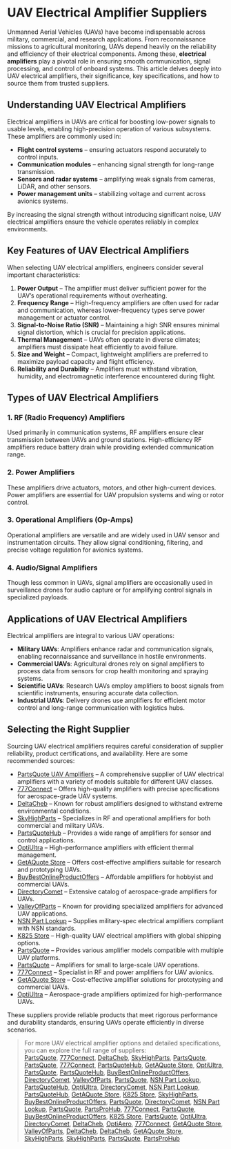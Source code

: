# UAV Electrical Amplifier Suppliers

Unmanned Aerial Vehicles (UAVs) have become indispensable across military, commercial, and research applications. From reconnaissance missions to agricultural monitoring, UAVs depend heavily on the reliability and efficiency of their electrical components. Among these, **electrical amplifiers** play a pivotal role in ensuring smooth communication, signal processing, and control of onboard systems. This article delves deeply into UAV electrical amplifiers, their significance, key specifications, and how to source them from trusted suppliers.

## Understanding UAV Electrical Amplifiers

Electrical amplifiers in UAVs are critical for boosting low-power signals to usable levels, enabling high-precision operation of various subsystems. These amplifiers are commonly used in:

- **Flight control systems** – ensuring actuators respond accurately to control inputs.  
- **Communication modules** – enhancing signal strength for long-range transmission.  
- **Sensors and radar systems** – amplifying weak signals from cameras, LiDAR, and other sensors.  
- **Power management units** – stabilizing voltage and current across avionics systems.  

By increasing the signal strength without introducing significant noise, UAV electrical amplifiers ensure the vehicle operates reliably in complex environments.

## Key Features of UAV Electrical Amplifiers

When selecting UAV electrical amplifiers, engineers consider several important characteristics:

1. **Power Output** – The amplifier must deliver sufficient power for the UAV’s operational requirements without overheating.  
2. **Frequency Range** – High-frequency amplifiers are often used for radar and communication, whereas lower-frequency types serve power management or actuator control.  
3. **Signal-to-Noise Ratio (SNR)** – Maintaining a high SNR ensures minimal signal distortion, which is crucial for precision applications.  
4. **Thermal Management** – UAVs often operate in diverse climates; amplifiers must dissipate heat efficiently to avoid failure.  
5. **Size and Weight** – Compact, lightweight amplifiers are preferred to maximize payload capacity and flight efficiency.  
6. **Reliability and Durability** – Amplifiers must withstand vibration, humidity, and electromagnetic interference encountered during flight.

## Types of UAV Electrical Amplifiers

### 1. RF (Radio Frequency) Amplifiers
Used primarily in communication systems, RF amplifiers ensure clear transmission between UAVs and ground stations. High-efficiency RF amplifiers reduce battery drain while providing extended communication range.

### 2. Power Amplifiers
These amplifiers drive actuators, motors, and other high-current devices. Power amplifiers are essential for UAV propulsion systems and wing or rotor control.

### 3. Operational Amplifiers (Op-Amps)
Operational amplifiers are versatile and are widely used in UAV sensor and instrumentation circuits. They allow signal conditioning, filtering, and precise voltage regulation for avionics systems.

### 4. Audio/Signal Amplifiers
Though less common in UAVs, signal amplifiers are occasionally used in surveillance drones for audio capture or for amplifying control signals in specialized payloads.

## Applications of UAV Electrical Amplifiers

Electrical amplifiers are integral to various UAV operations:

- **Military UAVs**: Amplifiers enhance radar and communication signals, enabling reconnaissance and surveillance in hostile environments.  
- **Commercial UAVs**: Agricultural drones rely on signal amplifiers to process data from sensors for crop health monitoring and spraying systems.  
- **Scientific UAVs**: Research UAVs employ amplifiers to boost signals from scientific instruments, ensuring accurate data collection.  
- **Industrial UAVs**: Delivery drones use amplifiers for efficient motor control and long-range communication with logistics hubs.

## Selecting the Right Supplier

Sourcing UAV electrical amplifiers requires careful consideration of supplier reliability, product certifications, and availability. Here are some recommended sources:

- [PartsQuote UAV Amplifiers](https://www.partsquote.org/3700-109.html "nofollow") – A comprehensive supplier of UAV electrical amplifiers with a variety of models suitable for different UAV classes.  
- [777Connect](https://www.777connect.com/5905013274285.html "nofollow") – Offers high-quality amplifiers with precise specifications for aerospace-grade UAV systems.  
- [DeltaCheb](https://www.deltacheb.com/4330005876648.html "nofollow") – Known for robust amplifiers designed to withstand extreme environmental conditions.  
- [SkyHighParts](https://www.skyhighparts.com/5961011100668.html "nofollow") – Specializes in RF and operational amplifiers for both commercial and military UAVs.  
- [PartsQuoteHub](https://www.partsquotehub.org/FFC-5K62PN209.html "nofollow") – Provides a wide range of amplifiers for sensor and control applications.  
- [OptiUltra](https://www.optiultra.com/5955008356297.html "nofollow") – High-performance amplifiers with efficient thermal management.  
- [GetAQuote Store](https://www.getaquote.store/5310000919313.html "nofollow") – Offers cost-effective amplifiers suitable for research and prototyping UAVs.  
- [BuyBestOnlineProductOffers](https://www.buybestonlineproductoffers.com/9530011644563.html "nofollow") – Affordable amplifiers for hobbyist and commercial UAVs.  
- [DirectoryComet](https://www.directorycomet.com/4320010999353.html "nofollow") – Extensive catalog of aerospace-grade amplifiers for UAVs.  
- [ValleyOfParts](https://www.valleyofparts.com/6630004832838.html "nofollow") – Known for providing specialized amplifiers for advanced UAV applications.  
- [NSN Part Lookup](https://www.nsnpartlookup.com/5365013699471.html "nofollow") – Supplies military-spec electrical amplifiers compliant with NSN standards.  
- [K825 Store](https://www.k825.store/5940008129221.html "nofollow") – High-quality UAV electrical amplifiers with global shipping options.  
- [PartsQuote](https://www.partsquote.org/5B832.html "nofollow") – Provides various amplifier models compatible with multiple UAV platforms.  
- [PartsQuote](https://www.partsquote.org/508104990008.html "nofollow") – Amplifiers for small to large-scale UAV operations.  
- [777Connect](https://www.777connect.com/5905005565306.html "nofollow") – Specialist in RF and power amplifiers for UAV avionics.  
- [GetAQuote Store](https://www.getaquote.store/5310000919313.html "nofollow") – Cost-effective amplifier solutions for prototyping and commercial UAVs.  
- [OptiUltra](https://www.optiultra.com/5955008356297.html "nofollow") – Aerospace-grade amplifiers optimized for high-performance UAVs.  

These suppliers provide reliable products that meet rigorous performance and durability standards, ensuring UAVs operate efficiently in diverse scenarios.

> For more UAV electrical amplifier options and detailed specifications, you can explore the full range of suppliers:  
> [PartsQuote](https://www.partsquote.org/3700-109.html "nofollow"), [777Connect](https://www.777connect.com/5905013274285.html "nofollow"), [DeltaCheb](https://www.deltacheb.com/4330005876648.html "nofollow"), [SkyHighParts](https://www.skyhighparts.com/5961011100668.html "nofollow"), [PartsQuote](https://www.partsquote.org/5B832.html "nofollow"), [PartsQuote](https://www.partsquote.org/508104990008.html "nofollow"), [777Connect](https://www.777connect.com/5905005565306.html "nofollow"), [PartsQuoteHub](https://www.partsquotehub.org/FFC-5K62PN209.html "nofollow"), [GetAQuote Store](https://www.getaquote.store/5310000919313.html "nofollow"), [OptiUltra](https://www.optiultra.com/5955008356297.html "nofollow"), [PartsQuote](https://www.partsquote.org/RESSD2-2M-12WKER.html "nofollow"), [PartsQuoteHub](https://www.partsquotehub.org/A5724247800151.html "nofollow"), [BuyBestOnlineProductOffers](https://www.buybestonlineproductoffers.com/9530011644563.html "nofollow"), [DirectoryComet](https://www.directorycomet.com/4320010999353.html "nofollow"), [ValleyOfParts](https://www.valleyofparts.com/6630004832838.html "nofollow"), [PartsQuote](https://www.partsquote.org/FQP65N06.html "nofollow"), [NSN Part Lookup](https://www.nsnpartlookup.com/5365013699471.html "nofollow"), [PartsQuoteHub](https://www.partsquotehub.org/NT55V16M16AT-7K.html "nofollow"), [OptiUltra](https://www.optiultra.com/5331015213178.html "nofollow"), [DirectoryComet](https://www.directorycomet.com/5950011771143.html "nofollow"), [NSN Part Lookup](https://www.nsnpartlookup.com/5995001792958.html "nofollow"), [PartsQuoteHub](https://www.partsquotehub.org/WDM-1AD458206.html "nofollow"), [GetAQuote Store](https://www.getaquote.store/5945003224019.html "nofollow"), [K825 Store](https://www.k825.store/5940008129221.html "nofollow"), [SkyHighParts](https://www.skyhighparts.com/5330008388553.html "nofollow"), [BuyBestOnlineProductOffers](https://www.buybestonlineproductoffers.com/5305012167380.html "nofollow"), [PartsQuote](https://www.partsquote.org/C-13-DFB2-5-TD-SLCLI-APC.html "nofollow"), [DirectoryComet](https://www.directorycomet.com/5340011378002.html "nofollow"), [NSN Part Lookup](https://www.nsnpartlookup.com/5330005932357.html "nofollow"), [PartsQuote](https://www.partsquote.org/03-0101-93.html "nofollow"), [PartsProHub](https://www.partsprohub.com/5995014702898.html "nofollow"), [777Connect](https://www.777connect.com/5945013817981.html "nofollow"), [PartsQuote](https://www.partsquote.org/6631010-13.html "nofollow"), [BuyBestOnlineProductOffers](https://www.buybestonlineproductoffers.com/5935012972261.html "nofollow"), [K825 Store](https://www.k825.store/5930011047428.html "nofollow"), [PartsQuote](https://www.partsquote.org/4926644-1.html "nofollow"), [OptiUltra](https://www.optiultra.com/5365013394034.html "nofollow"), [DirectoryComet](https://www.directorycomet.com/5820009782583.html "nofollow"), [DeltaCheb](https://www.deltacheb.com/5355012540371.html "nofollow"), [OptiAero](https://www.optiaero.com/5998012045192.html "nofollow"), [777Connect](https://www.777connect.com/5998014495786.html "nofollow"), [GetAQuote Store](https://www.getaquote.store/3540005656242.html "nofollow"), [ValleyOfParts](https://www.valleyofparts.com/1560004557991.html "nofollow"), [DeltaCheb](https://www.deltacheb.com/3120006614185.html "nofollow"), [DeltaCheb](https://www.deltacheb.com/1660010107797.html "nofollow"), [GetAQuote Store](https://www.getaquote.store/2590016617868.html "nofollow"), [SkyHighParts](https://www.skyhighparts.com/4930015041591.html "nofollow"), [SkyHighParts](https://www.skyhighparts.com/1680013454875.html "nofollow"), [PartsQuote](https://www.partsquote.org/616PTA0009B5FLBAL.html "nofollow"), [PartsProHub](https://www.partsprohub.com/4720015417070.html "nofollow")

